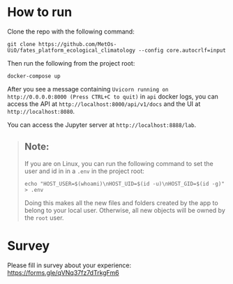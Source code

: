 # How to run

Clone the repo with the following command:

`git clone https://github.com/MetOs-UiO/fates_platform_ecological_climatology --config core.autocrlf=input`

Then run the following from the project root:

`docker-compose up`

After you see a message containing `Uvicorn running on http://0.0.0.0:8000 (Press CTRL+C to quit)` in `api` docker logs, you can access the API at `http://localhost:8000/api/v1/docs` and the UI at `http://localhost:8080`.

You can access the Jupyter server at `http://localhost:8888/lab`.

> ## Note:
>
> If you are on Linux, you can run the following command to set the user and id in in a `.env` in the project root:
>
> ```echo "HOST_USER=$(whoami)\nHOST_UID=$(id -u)\nHOST_GID=$(id -g)" > .env```
>
> Doing this makes all the new files and folders created by the app to belong to your local user. Otherwise, all new objects will be owned by the `root` user.


# Survey

Please fill in survey about your experience: 
<https://forms.gle/qVNq37fz7dTrkgFm6>
